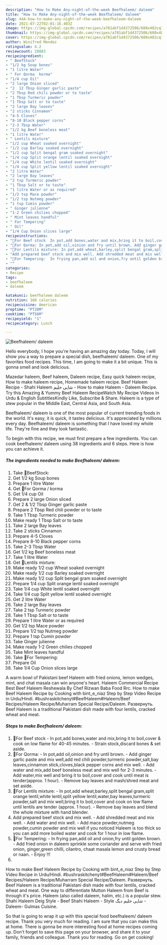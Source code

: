 ```yaml
---
description: "How to Make Any-night-of-the-week Beefhaleem/ daleem"
title: "How to Make Any-night-of-the-week Beefhaleem/ daleem"
slug: 444-how-to-make-any-night-of-the-week-beefhaleem-daleem
date: 2021-07-22T02:01:16.403Z
image: https://img-global.cpcdn.com/recipes/a781abf1d4372506/680x482cq70/beefhaleem-daleem-recipe-main-photo.jpg
thumbnail: https://img-global.cpcdn.com/recipes/a781abf1d4372506/680x482cq70/beefhaleem-daleem-recipe-main-photo.jpg
cover: https://img-global.cpcdn.com/recipes/a781abf1d4372506/680x482cq70/beefhaleem-daleem-recipe-main-photo.jpg
author: Winifred Mendez
ratingvalue: 4.2
reviewcount: 28883
recipeingredient:
- " BeefStock"
- "1/2 kg Soup bones"
- "1 litre Water"
- " For Qorma  korma"
- "1/4 cup Oil"
- "2 large Onion sliced"
- "2  12 Tbsp Ginger garlic paste"
- "2 Tbsp Red chili powder or to taste"
- "1 Tbsp Turmeric powder"
- "1 Tbsp Salt or to taste"
- "2 large Bay leaves"
- "2 sticks Cinnamon"
- "4-5 Cloves"
- "8-10 Black pepper corns"
- "2-3 Tbsp Water"
- "1/2 kg Beef boneless meat"
- "1 litre Water"
- " Lentils mixture"
- "1/2 cup Wheat soaked overnight"
- "1/2 cup Barley soaked overnight"
- "1/2 cup Split bengal gram soaked overnight"
- "1/4 cup Split orange lentil soaked overnight"
- "1/4 cup White lentil soaked overnight"
- "1/4 cup Split yellow lentil soaked overnight"
- "2 litre Water"
- "2 large Bay leaves"
- "2 tsp Turmeric powder"
- "1 Tbsp Salt or to taste"
- "1 litre Water or as required"
- "1/2 tsp Mace powder"
- "1/2 tsp Nutmeg powder"
- "1 tsp Cumin powder"
- " Ginger julienne"
- "1-2 Green chilies chopped"
- " Mint leaves handful"
- " For Tempering"
- " Oil"
- "1/4 Cup Onion slices large"
recipeinstructions:
- "🌻For Beef stock  In pot,add bones,water and mix,bring it to boil,cover &amp; cook on low flame for 40-45 minutes. Strain stock,discard bones &amp; set aside."
- "🌻For Qorma: In pot,add oil,oinion and fry until brown. Add ginger garlic paste and mix well,add red chili powder,turmeric powder,salt,bay leaves,cinnamon stick,cloves,black pepper corns and mix well. Add water and mix,add beef boneless meat and mix well for 2-3 minutes. Add water,mix well and bring it to boil,cover and cook until meat is tender(approx. 1 hour). Remove bay leaves and mash/shred meat and set aside."
- "🌻For Lentils mixture: In pot,add wheat,barley,split bengal gram,split orange lentil,white lentil,split yellow lentil,water,bay leaves,turmeric powder,salt and mix well,bring it to boil,cover and cook on low flame until lentils are tender (approx. 1 hour). Remove bay leaves and blend the whole mixture with hand blender."
- "Add prepared beef stock and mix well. Add shredded meat and mix well. Add water and mix well. Add mace powder,nutmeg powder,cumin powder and mix well if you noticed Haleem is too thick so you can add more boiled water and cook for 1 hour in low flame."
- "🌻For Tempering:  In frying pan,add oil and onion,fry until golden brown. Add fried onion in daleem sprinkle some coriander and serve with fried onion, ginger,green chilli, cilantro, chaat masala lemon and crusty bread or naan.  Enjoy !!!"
- ""
categories:
- Recipe
tags:
- beefhaleem
- daleem

katakunci: beefhaleem daleem 
nutrition: 168 calories
recipecuisine: American
preptime: "PT20M"
cooktime: "PT56M"
recipeyield: "1"
recipecategory: Lunch

---
```



![Beefhaleem/ daleem](https://img-global.cpcdn.com/recipes/a781abf1d4372506/680x482cq70/beefhaleem-daleem-recipe-main-photo.jpg)

Hello everybody, I hope you're having an amazing day today. Today, I will show you a way to prepare a special dish, beefhaleem/ daleem. One of my favorites food recipes. This time, I am going to make it a bit unique. This is gonna smell and look delicious.

Mazedar haleem, Beef haleem, Daleem recipe, Easy quick haleem recipe, How to make haleem recipe, Homemade haleem recipe. Beef Haleem Recipe - Shahi Haleem شاہی حلیم - How to make Haleem - Daleem Recipe. Try this Amazing &amp; Yummy Beef Haleem RecipeWatch My Recipe Videos In Urdu &amp; English SubtitlesKindly Like, Subscribe &amp; Share. Haleem is a type of stew popular in the Middle East, Central Asia, and South Asia.

Beefhaleem/ daleem is one of the most popular of current trending foods in the world. It's easy, it is quick, it tastes delicious. It's appreciated by millions every day. Beefhaleem/ daleem is something that I have loved my whole life. They're fine and they look fantastic.


To begin with this recipe, we must first prepare a few ingredients. You can cook beefhaleem/ daleem using 38 ingredients and 6 steps. Here is how you can achieve it.

<!--inarticleads1-->

##### The ingredients needed to make Beefhaleem/ daleem:

1. Take  🌻BeefStock:
1. Get 1/2 kg Soup bones
1. Prepare 1 litre Water
1. Get  🌻For Qorma / korma
1. Get 1/4 cup Oil
1. Prepare 2 large Onion sliced
1. Get 2 &amp; 1/2 Tbsp Ginger garlic paste
1. Prepare 2 Tbsp Red chili powder or to taste
1. Take 1 Tbsp Turmeric powder
1. Make ready 1 Tbsp Salt or to taste
1. Take 2 large Bay leaves
1. Take 2 sticks Cinnamon
1. Prepare 4-5 Cloves
1. Prepare 8-10 Black pepper corns
1. Take 2-3 Tbsp Water
1. Get 1/2 kg Beef boneless meat
1. Take 1 litre Water
1. Get  🌻Lentils mixture:
1. Make ready 1/2 cup Wheat soaked overnight
1. Make ready 1/2 cup Barley soaked overnight
1. Make ready 1/2 cup Split bengal gram soaked overnight
1. Prepare 1/4 cup Split orange lentil soaked overnight
1. Take 1/4 cup White lentil soaked overnight
1. Take 1/4 cup Split yellow lentil soaked overnight
1. Get 2 litre Water
1. Take 2 large Bay leaves
1. Take 2 tsp Turmeric powder
1. Take 1 Tbsp Salt or to taste
1. Prepare 1 litre Water or as required
1. Get 1/2 tsp Mace powder
1. Prepare 1/2 tsp Nutmeg powder
1. Prepare 1 tsp Cumin powder
1. Take  Ginger julienne
1. Make ready 1-2 Green chilies chopped
1. Take  Mint leaves handful
1. Take  🌻For Tempering:
1. Prepare  Oil
1. Take 1/4 Cup Onion slices large


A warm bowl of Pakistani beef Haleem with fried onions, lemon wedges, mint, and chat masala can win anyone&#39;s heart. Haleem Commercial Recipe Best Beef Haleem Reshewala By Chef Rizwan Baba Food Rrc. How to make Beef Haleem Recipe by Cooking with bint_e_niaz Step by Step Video Recipe in Urdu/Hindi. #bushraskitchenyt#BeefHaleem#Haleem/Beef Recipes/Haleem Recipe/Muharram Special Recipe/Daleem. Развернуть. Beef Haleem is a traditional Pakistani dish made with four lentils, cracked wheat and meat. 

<!--inarticleads2-->

##### Steps to make Beefhaleem/ daleem:

1. 🌻For Beef stock  - In pot,add bones,water and mix,bring it to boil,cover &amp; cook on low flame for 40-45 minutes. - Strain stock,discard bones &amp; set aside.
1. 🌻For Qorma: - In pot,add oil,oinion and fry until brown. - Add ginger garlic paste and mix well,add red chili powder,turmeric powder,salt,bay leaves,cinnamon stick,cloves,black pepper corns and mix well. - Add water and mix,add beef boneless meat and mix well for 2-3 minutes. - Add water,mix well and bring it to boil,cover and cook until meat is tender(approx. 1 hour). - Remove bay leaves and mash/shred meat and set aside.
1. 🌻For Lentils mixture: - In pot,add wheat,barley,split bengal gram,split orange lentil,white lentil,split yellow lentil,water,bay leaves,turmeric powder,salt and mix well,bring it to boil,cover and cook on low flame until lentils are tender (approx. 1 hour). - Remove bay leaves and blend the whole mixture with hand blender.
1. Add prepared beef stock and mix well. - Add shredded meat and mix well. - Add water and mix well. - Add mace powder,nutmeg powder,cumin powder and mix well if you noticed Haleem is too thick so you can add more boiled water and cook for 1 hour in low flame.
1. 🌻For Tempering:  - In frying pan,add oil and onion,fry until golden brown. - Add fried onion in daleem sprinkle some coriander and serve with fried onion, ginger,green chilli, cilantro, chaat masala lemon and crusty bread or naan.  - Enjoy !!!
1. 


How to make Beef Haleem Recipe by Cooking with bint_e_niaz Step by Step Video Recipe in Urdu/Hindi. #bushraskitchenyt#BeefHaleem#Haleem/Beef Recipes/Haleem Recipe/Muharram Special Recipe/Daleem. Развернуть. Beef Haleem is a traditional Pakistani dish made with four lentils, cracked wheat and meat. One way to differentiate Mutton Haleem from Beef is through it&#39;s price. Haleem (also called daleem, halim, etc.) is a popular stew. Shahi Haleem Deig Style - Beef Shahi Haleem - Style شاہی حلیم دیگ - Daleem- Gulmas Cuisine. 

So that is going to wrap it up with this special food beefhaleem/ daleem recipe. Thank you very much for reading. I am sure that you can make this at home. There is gonna be more interesting food at home recipes coming up. Don't forget to save this page on your browser, and share it to your family, friends and colleague. Thank you for reading. Go on get cooking!
